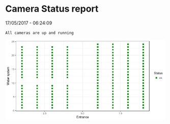 Camera Status report
================
17/05/2017 - 06:24:09

    All cameras are up and running

![](camreport_files/figure-markdown_github/unnamed-chunk-2-1.png)
